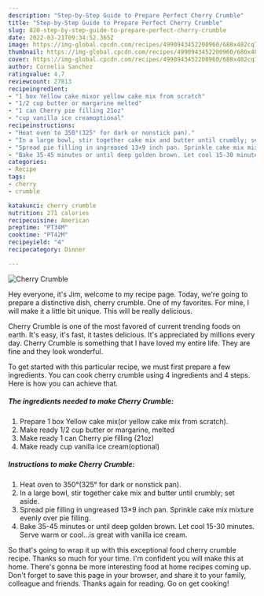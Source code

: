 ```yaml
---
description: "Step-by-Step Guide to Prepare Perfect Cherry Crumble"
title: "Step-by-Step Guide to Prepare Perfect Cherry Crumble"
slug: 820-step-by-step-guide-to-prepare-perfect-cherry-crumble
date: 2022-03-21T09:34:52.365Z
image: https://img-global.cpcdn.com/recipes/4990943452200960/680x482cq70/cherry-crumble-recipe-main-photo.jpg
thumbnail: https://img-global.cpcdn.com/recipes/4990943452200960/680x482cq70/cherry-crumble-recipe-main-photo.jpg
cover: https://img-global.cpcdn.com/recipes/4990943452200960/680x482cq70/cherry-crumble-recipe-main-photo.jpg
author: Cornelia Sanchez
ratingvalue: 4.7
reviewcount: 27813
recipeingredient:
- "1 box Yellow cake mixor yellow cake mix from scratch"
- "1/2 cup butter or margarine melted"
- "1 can Cherry pie filling 21oz"
- "cup vanilla ice creamoptional"
recipeinstructions:
- "Heat oven to 350°(325° for dark or nonstick pan)."
- "In a large bowl, stir together cake mix and butter until crumbly; set aside."
- "Spread pie filling in ungreased 13×9 inch pan. Sprinkle cake mix mixture evenly over pie filling."
- "Bake 35-45 minutes or until deep golden brown. Let cool 15-30 minutes. Serve warm or cool...is great with vanilla ice cream."
categories:
- Recipe
tags:
- cherry
- crumble

katakunci: cherry crumble 
nutrition: 271 calories
recipecuisine: American
preptime: "PT34M"
cooktime: "PT42M"
recipeyield: "4"
recipecategory: Dinner

---
```



![Cherry Crumble](https://img-global.cpcdn.com/recipes/4990943452200960/680x482cq70/cherry-crumble-recipe-main-photo.jpg)

Hey everyone, it's Jim, welcome to my recipe page. Today, we're going to prepare a distinctive dish, cherry crumble. One of my favorites. For mine, I will make it a little bit unique. This will be really delicious.



Cherry Crumble is one of the most favored of current trending foods on earth. It's easy, it's fast, it tastes delicious. It's appreciated by millions every day. Cherry Crumble is something that I have loved my entire life. They are fine and they look wonderful.


To get started with this particular recipe, we must first prepare a few ingredients. You can cook cherry crumble using 4 ingredients and 4 steps. Here is how you can achieve that.

<!--inarticleads1-->

##### The ingredients needed to make Cherry Crumble:

1. Prepare 1 box Yellow cake mix(or yellow cake mix from scratch).
1. Make ready 1/2 cup butter or margarine, melted
1. Make ready 1 can Cherry pie filling (21oz)
1. Make ready cup vanilla ice cream(optional)




<!--inarticleads2-->

##### Instructions to make Cherry Crumble:

1. Heat oven to 350°(325° for dark or nonstick pan).
1. In a large bowl, stir together cake mix and butter until crumbly; set aside.
1. Spread pie filling in ungreased 13×9 inch pan. Sprinkle cake mix mixture evenly over pie filling.
1. Bake 35-45 minutes or until deep golden brown. Let cool 15-30 minutes. Serve warm or cool...is great with vanilla ice cream.




So that's going to wrap it up with this exceptional food cherry crumble recipe. Thanks so much for your time. I'm confident you will make this at home. There's gonna be more interesting food at home recipes coming up. Don't forget to save this page in your browser, and share it to your family, colleague and friends. Thanks again for reading. Go on get cooking!

